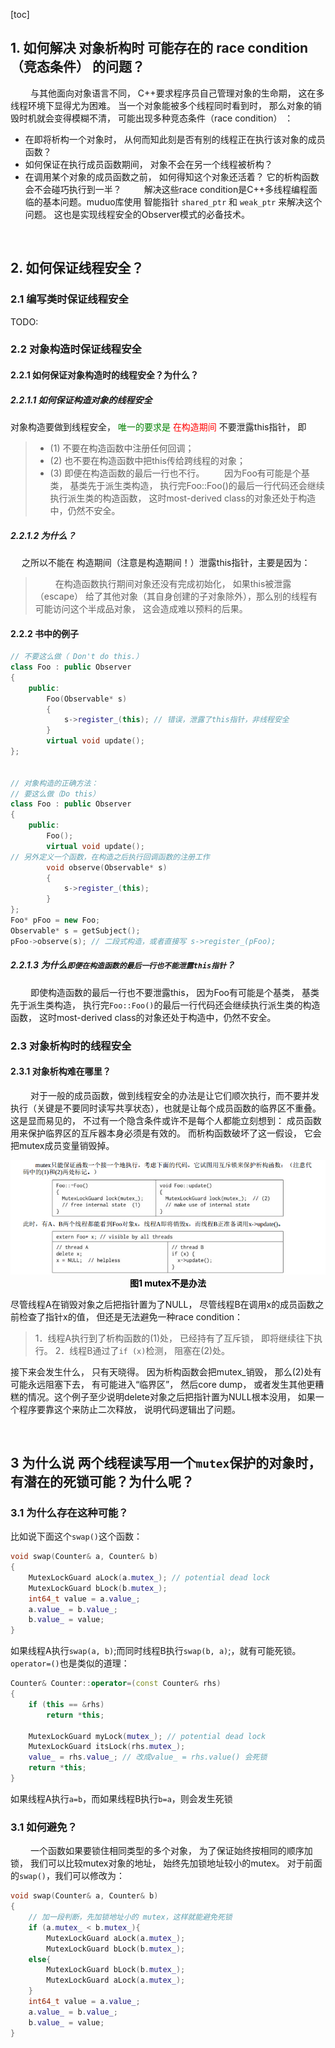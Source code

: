 [toc]






## 1. 如何解决 对象析构时 可能存在的 race condition（竞态条件） 的问题？
&emsp;&emsp; 与其他面向对象语言不同， C++要求程序员自己管理对象的生命期， 这在多线程环境下显得尤为困难。 当一个对象能被多个线程同时看到时， 那么对象的销毁时机就会变得模糊不清， 可能出现多种竞态条件（race condition） ：
* 在即将析构一个对象时， 从何而知此刻是否有别的线程正在执行该对象的成员函数？
* 如何保证在执行成员函数期间， 对象不会在另一个线程被析构？
* 在调用某个对象的成员函数之前， 如何得知这个对象还活着？ 它的析构函数会不会碰巧执行到一半？
&emsp;&emsp; 解决这些race condition是C++多线程编程面临的基本问题。muduo库使用 智能指针 `shared_ptr` 和 `weak_ptr` 来解决这个问题。 这也是实现线程安全的Observer模式的必备技术。






&emsp;
&emsp;
## 2. 如何保证线程安全？
### 2.1 编写类时保证线程安全
TODO:
### 2.2 对象构造时保证线程安全
#### 2.2.1 如何保证对象构造时的线程安全？为什么？
##### 2.2.1.1 如何保证构造对象的线程安全
对象构造要做到线程安全， <span style="color:green;"> 唯一的要求是 </span> <span style="color:red;"> 在构造期间 </span>  不要泄露this指针， 即
> * (1) 不要在构造函数中注册任何回调；
> * (2) 也不要在构造函数中把this传给跨线程的对象；
> * (3) 即便在构造函数的最后一行也不行。
> &emsp;&emsp;因为Foo有可能是个基类， 基类先于派生类构造， 执行完Foo::Foo()的最后一行代码还会继续执行派生类的构造函数， 这时most-derived class的对象还处于构造中，仍然不安全。
> 
##### 2.2.1.2 为什么？
&emsp; 之所以不能在 构造期间（注意是构造期间！）泄露this指针，主要是因为：
> &emsp;&emsp; 在构造函数执行期间对象还没有完成初始化， 如果this被泄露（escape） 给了其他对象（其自身创建的子对象除外），那么别的线程有可能访问这个半成品对象， 这会造成难以预料的后果。
#### 2.2.2 书中的例子
```cpp
// 不要这么做（ Don't do this.）
class Foo : public Observer
{
    public:
        Foo(Observable* s)
        {
            s->register_(this); // 错误，泄露了this指针，非线程安全
        }
        virtual void update();
};


// 对象构造的正确方法：
// 要这么做（Do this）
class Foo : public Observer
{
    public:
        Foo();
        virtual void update();
// 另外定义一个函数，在构造之后执行回调函数的注册工作
        void observe(Observable* s)
        {
            s->register_(this);
        }
};
Foo* pFoo = new Foo;
Observable* s = getSubject();
pFoo->observe(s); // 二段式构造，或者直接写 s->register_(pFoo);
```
##### 2.2.1.3 为什么`即便在构造函数的最后一行也不能泄露this指针`？
&emsp;&emsp; 即使构造函数的最后一行也不要泄露this， 因为Foo有可能是个基类， 基类先于派生类构造， 执行完`Foo::Foo()`的最后一行代码还会继续执行派生类的构造函数， 这时most-derived class的对象还处于构造中，仍然不安全。

### 2.3 对象析构时的线程安全
#### 2.3.1 对象析构难在哪里？
&emsp;&emsp; 对于一般的成员函数，做到线程安全的办法是让它们顺次执行，而不要并发执行（关键是不要同时读写共享状态），也就是让每个成员函数的临界区不重叠。 这是显而易见的， 不过有一个隐含条件或许不是每个人都能立刻想到： 成员函数用来保护临界区的互斥器本身必须是有效的。 而析构函数破坏了这一假设， 它会把mutex成员变量销毁掉。 
<div align="center"> <img src="./pic/mutex不是办法.png"> </div>
<center> <font color=black> <b> 图1 mutex不是办法 </b> </font> </center>

尽管线程A在销毁对象之后把指针置为了NULL， 尽管线程B在调用x的成员函数之前检查了指针x的值， 但还是无法避免一种race condition：
> 1．线程A执行到了析构函数的(1)处， 已经持有了互斥锁， 即将继续往下执行。
> 2．线程B通过了`if (x)`检测， 阻塞在(2)处。
> 
接下来会发生什么， 只有天晓得。 因为析构函数会把mutex_销毁， 那么(2)处有可能永远阻塞下去， 有可能进入“临界区”， 然后core dump， 或者发生其他更糟糕的情况。这个例子至少说明delete对象之后把指针置为NULL根本没用， 如果一个程序要靠这个来防止二次释放， 说明代码逻辑出了问题。





&emsp;
&emsp;
## 3 为什么说 两个线程读写用一个`mutex`保护的对象时，有潜在的死锁可能？为什么呢？
### 3.1 为什么存在这种可能？
比如说下面这个`swap()`这个函数：
```cpp
void swap(Counter& a, Counter& b)
{
    MutexLockGuard aLock(a.mutex_); // potential dead lock
    MutexLockGuard bLock(b.mutex_);
    int64_t value = a.value_;
    a.value_ = b.value_;
    b.value_ = value;
}
```
如果线程A执行`swap(a, b)`;而同时线程B执行`swap(b, a)`;，就有可能死锁。
`operator=()`也是类似的道理：
```cpp
Counter& Counter::operator=(const Counter& rhs)
{
    if (this == &rhs)
        return *this;

    MutexLockGuard myLock(mutex_); // potential dead lock
    MutexLockGuard itsLock(rhs.mutex_);
    value_ = rhs.value_; // 改成value_ = rhs.value() 会死锁
    return *this;
}
```
如果线程A执行`a=b`，而如果线程B执行`b=a`，则会发生死锁

### 3.1 如何避免？
&emsp;&emsp; 一个函数如果要锁住相同类型的多个对象， 为了保证始终按相同的顺序加锁， 我们可以比较mutex对象的地址， 始终先加锁地址较小的mutex。
对于前面的`swap()`，我们可以修改为：
```cpp
void swap(Counter& a, Counter& b)
{
    // 加一段判断，先加锁地址小的 mutex，这样就能避免死锁
    if (a.mutex_ < b.mutex_){
        MutexLockGuard aLock(a.mutex_); 
        MutexLockGuard bLock(b.mutex_);
    else{
        MutexLockGuard bLock(b.mutex_);
        MutexLockGuard aLock(a.mutex_);
    }
    int64_t value = a.value_;
    a.value_ = b.value_;
    b.value_ = value;
}
```